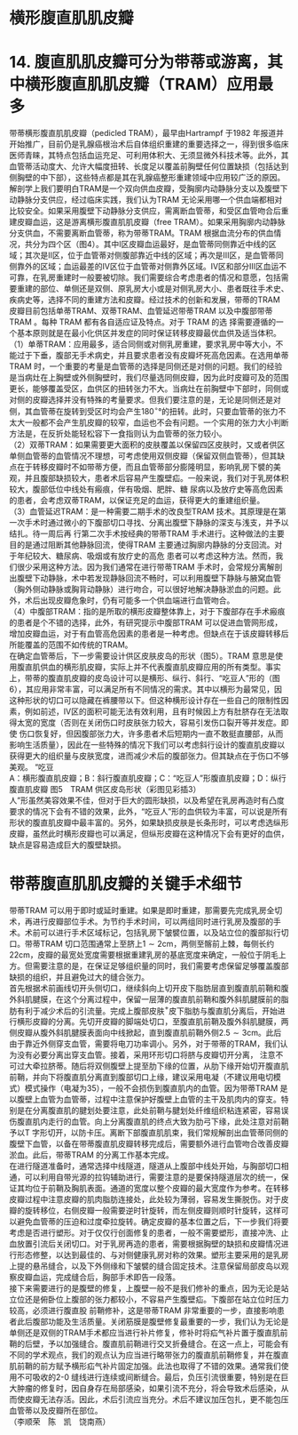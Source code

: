 # 横形腹直肌肌皮瓣  
# 14. 腹直肌肌皮瓣可分为带蒂或游离，其中横形腹直肌肌皮瓣（TRAM）应用最多  
带蒂横形腹直肌肌皮瓣（pedicled TRAM），最早由Hartrampf 于1982 年报道并开始推广，目前仍是乳腺癌根治术后自体组织重建的重要选择之一，得到很多临床医师青睐，其特点包括血运充足、可利用体积大、无须显微外科技术等。此外，其血管蒂活动度大、允许大幅度扭转、长度足以覆盖前胸壁任何位置缺损（包括达到侧胸壁的中下部），这些特点都是其在乳腺癌整形重建领域中应用较广泛的原因。解剖学上我们要明白TRAM是一个双向供血皮瓣，受胸廓内动静脉分支以及腹壁下动静脉分支供应，经过临床实践，我们认为TRAM 无论采用哪一个供血端都相对比较安全。如果采用腹壁下动静脉分支供应，需离断血管蒂，和受区血管吻合后重建皮瓣血运，这是游离横形腹直肌肌皮瓣（free TRAM）。如果采用胸廓内动静脉分支供血，不需要离断血管蒂，称为带蒂TRAM。TRAM 根据血流分布的供血情况，共分为四个区（图4）。其中Ⅰ区皮瓣血运最好，是血管蒂同侧靠近中线的区域；其次是Ⅱ区，位于血管蒂对侧腹部靠近中线的区域；再次是Ⅲ区，是血管蒂同侧靠外的区域；血运最差的Ⅳ区位于血管蒂对侧靠外区域。Ⅳ区和部分Ⅲ区血运不可靠，在乳房重建时一般要被切除。我们需要综合考虑患者的情况和意愿，包括需要重建的部位、单侧还是双侧、原乳房大小或是对侧乳房大小、患者既往手术史、疾病史等，选择不同的重建方法和皮瓣。经过技术的创新和发展，带蒂的TRAM 皮瓣目前包括单蒂TRAM、双蒂TRAM、血管延迟带蒂TRAM 以及中腹部带蒂TRAM 。每种 TRAM  都有各自适应证及特点。对于 TRAM  的选 择需要遵循的一个基本原则就是在最小化供区并发症的同时保证转移皮瓣最优血供及适当体积。  
（1）单蒂TRAM：应用最多，适合同侧或对侧乳房重建，要求乳房中等大小，不能过于下垂，腹部无手术病史，并且要求患者没有皮瓣坏死高危因素。在选用单蒂TRAM 时，一个重要的考量是血管蒂的选择是同侧还是对侧的问题。我们的经验是当病灶在上胸壁或外侧胸壁时，我们尽量选同侧皮瓣，因为此时皮瓣可及的范围更长，能够覆盖受区，血供区的扭转张力不大。当病灶在前胸壁中下部时，同侧或对侧的皮瓣选择并没有特殊的考量要求。但我们要注意的是，无论是同侧还是对侧，其血管蒂在旋转到受区时均会产生$180^{\circ}$°的扭转。此时，只要血管蒂的张力不太大一般都不会产生肌皮瓣的较窄，血运也不会有问题。一个实用的张力大小判断方法是，在反折处能轻松容下一食指则认为血管蒂的张力较小。  
（2）双蒂TRAM：如果需要更大面积的皮肤覆盖以保留四区皮肤时，又或者供区单侧血管蒂的血管情况不理想，可考虑使用双侧皮瓣（保留双侧血管蒂），但其缺点在于转移皮瓣时不如带蒂方便，而且血管蒂部分膨隆明显，影响乳房下襞的美观，并且腹部缺损较大，患者术后容易产生腹壁疝。一般来说，我们对于乳房体积较大，腹部低位中线处有瘢痕，伴有吸烟、肥胖、糖 尿病以及放疗史等高危因素的患者，会考虑双蒂TRAM，以保证充足的血运，获得更大的重建组织量。  
（3）血管延迟TRAM：是一种需要二期手术的改良型TRAM 技术。其原理是在第一次手术时通过微小的下腹部切口寻找、分离出腹壁下静脉的深支与浅支，并予以结扎。待一周后再 行第二次手术按经典的带蒂TRAM 手术进行。这种做法的主要目的是通过阻断其他静脉回流，使得TRAM 主要通过胸廓内静脉的分支回流。对于年纪较大、糖尿病、吸烟或有放疗史的高危 患者可以考虑这种方法。然而，我们很少采用这种方法。因为我们通常在进行带蒂TRAM 手术时，会常规分离解剖出腹壁下动静脉，术中若发现静脉回流不畅时，可以利用腹壁下静脉与腋窝血管（胸外侧动静脉或胸背动静脉）进行吻合，可以很好地解决静脉淤血的问题。此外，术后出现皮瓣危象时，仍有可能多一个供血端进行血管吻合。  
（4）中腹部TRAM：指的是所取的横形皮瓣整体靠上，对于下腹部存在手术瘢痕的患者是个不错的选择，此外，有研究提示中腹部TRAM 可以促进血管网形成，增加皮瓣血运，对于有血管高危因素的患者是一种考虑。但缺点在于该皮瓣转移后所能覆盖的范围不如传统的TRAM。  
在确定血管蒂后，下一步需要设计供区皮肤皮岛的形状（图5）。TRAM 意思是使用腹直肌供血的横形肌皮瓣，实际上并不代表腹直肌皮瓣应用的所有类型。事实上，带蒂的腹直肌皮瓣的皮岛设计可以是横形、纵行、斜行、“吃豆人”形的（图6），其应用非常丰富，可以满足所有不同情况的需求。其中以横形为最常见，因这种形状的切口可以隐藏在裤腰带以下。但这种横形设计存在一些自己的限制性因素，例如前述，Ⅳ区的面积可能无法有效利用，且有时候因上方有肚脐存在无法取得太宽的宽度（否则在关闭伤口时皮肤张力较大，容易引发伤口裂开等并发症。即使 伤口恢复好，但因腹部张力大，许多患者术后短期内一直不敢挺直腰部，从而影响生活质量），因此在一些特殊的情况下我们可以考虑斜行设计的腹直肌皮瓣以获得更大的组织量与皮肤宽度，进而减少术后的腹部张力。但其缺点在于伤口不够美观。 “吃豆  
A：横形腹直肌皮瓣；B：斜行腹直肌皮瓣；C：“吃豆人”形腹直肌皮瓣；D：纵行腹直肌皮瓣  图5　TRAM 供区皮岛形状（彩图见彩插3）  
人”形虽然美容效果不佳，但对于巨大的圆形缺损，以及希望在乳房再造时有凸度要求的情况下会有不错的效果，此外，“吃豆人”形的血供较为丰富，可以说是所有形状的腹直肌皮瓣中最丰富的。另外，如果缺损皮肤是长条形时，可以考虑选纵形皮瓣，虽然此时横形皮瓣也可以满足，但纵形皮瓣在这种情况下会有更好的血供，缺点是容易造成巨大的腹壁缺损。  
#  带蒂腹直肌肌皮瓣的关键手术细节  
带蒂TRAM 可以用于即时或延时重建。如果是即时重建，那需要先完成乳房全切术，再进行皮瓣部位手术。为节约手术时间，可以两组同时进行乳房及腹部的手术。术前可以进行手术区域标记，包括乳房下皱襞位置，以及站立位的腹部拟行切口。带蒂TRAM 切口范围通常上至脐上$1\sim2\mathrm{cm}$，两侧至髂前上棘，每侧长约$22\mathrm{cm}$，皮瓣的最宽处宽度需要根据重建乳房的基底宽度来确定，一般位于阴毛上方。但需要注意的是，在保证足够组织量的同时，我们需要考虑保留足够覆盖腹部缺损的组织，并且避免过大的缝合张力。  
首先根据术前画线切开头侧切口，继续斜向上切开皮下脂肪层直到腹直肌前鞘和腹外斜肌腱膜，在这个分离过程中，保留一层薄的腹直肌前鞘和腹外斜肌腱膜前的脂肪有利于减少术后的引流量。完成上腹部皮肤$^+$皮下脂肪与腹直肌分离后，开始进行横形皮瓣的分离。先切开皮瓣的脚端处切口，至腹直肌前鞘及腹外斜肌腱膜，两侧皮瓣从腹外斜肌腱膜表面向中线掀起，直到腹直肌前鞘外侧$2.5\sim3\mathrm{cm}$。此后由于靠近外侧穿支血管，需要将电刀功率调小。另外，对于带蒂的TRAM，我们认为没有必要分离出穿支血管。接着，采用环形切口将脐与皮瓣切开分离， 注意不可过大牵拉脐蒂。随后将双侧腹壁上提至肋下缘的位置，从肋下缘开始切开腹直肌前鞘，并向下将腹直肌分离直到腹部切口上缘，建议采用电凝（不建议用电切模式）模式操作（电凝为35），一般不会损伤到腹直肌内的血管。因为带蒂TRAM 是以腹壁上血管为血管蒂，过程中注意保护好腹壁上血管的主干及肌肉内的穿支。特别是在分离腹直肌的腱划处要注意，此处前鞘与腱划处纤维组织粘连紧密，容易误伤腹直肌内走行的血管。向上分离腹直肌的终点大致为肋弓下缘，此处注意对前鞘予以T 字形切开，以防卡压。离断下部腹直肌肌束，我们常规解剖出血管蒂同侧的腹壁下血管，以备在带蒂腹直肌皮瓣转移完成后，需要额外进行血管吻合改善皮瓣淤血。此后，带蒂TRAM 的分离工作基本完成。  
在进行隧道准备时，通常选择中线隧道，隧道从上腹部中线处开始，与胸部切口相通，可以利用自带光源的拉钩辅助进行，需要注意的是要保持隧道层次的统一，保证其均位于前鞘及胸肌表面。通道的宽度以整个皮瓣的最大宽度作为参考。在转移皮瓣过程中注意皮瓣的肌肉脂肪连接处，此处较为薄弱，容易发生撕脱伤。对于皮瓣的旋转移位，右侧皮瓣一般需要逆时针旋转，而左侧皮瓣则顺时针旋转，这样可以避免血管蒂的压迫和过度牵拉旋转。确定皮瓣的基本位置之后，下一步我们将要考虑是否进行塑形。对于仅仅行创面修复的患者，一般不需要塑形，直接冲洗、止血放置引流后关闭切口。对于乳房再造的患者，需要根据胸壁的缺损和皮瓣情况进行形态修整，以达到最佳的、与对侧健康乳房对称的效果。塑形主要采用的是乳房上提的悬吊缝合，以及下外侧缘和下皱襞的缝合固定技术。注意保留局部皮岛以观察皮瓣血运，完成缝合后，胸部手术即告一段落。  
接下来需要进行的是腹壁的修复，上腹壁一般不是我们修补的重点，因为无论是站立位还是俯卧位上腹部的张力都较小，不容易产生腹壁疝。下腹部在站立位时压力较高，必须进行腹直股 前鞘修补，这是带蒂TRAM 非常重要的一步，直接影响患者此后腹部功能及生活质量。关闭筋膜是腹壁修复最重要的一步，我们认为无论是单侧还是双侧的TRAM手术都应当进行补片修复，修补时将疝气补片置于腹直肌前鞘的后壁，予以加强缝合。腹直肌前鞘进行交叉折叠缝合。在这一点上，可能会有不同的学术观点，我们的观点认为应当进行略带张力的腹直肌前鞘修复，并在腹直肌前鞘的前方赋予横形疝气补片固定加强。此法也取得了不错的效果。通常我们使用不可吸收的2-0 缝线进行连续或间断缝合。最后，负压引流很重要，特别是在巨大肿瘤的修复时，因自身存在局部感染，如果引流不充分，将会导致术后感染，从而使皮瓣无法存活。因此，术后引流应当充分。术后不建议加压包扎，更不能包压血管蒂以及皮瓣所在部位。  
（李顺荣　陈　凯　饶南燕）  
